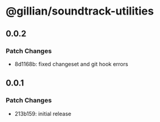 # @gillian/soundtrack-utilities

## 0.0.2

### Patch Changes

-   8d1168b: fixed changeset and git hook errors

## 0.0.1

### Patch Changes

-   213b159: initial release
